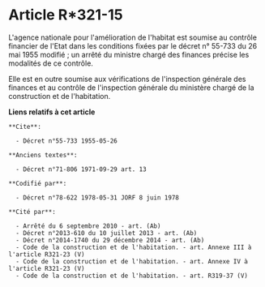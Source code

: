 # Article R*321-15

L'agence nationale pour l'amélioration de l'habitat est soumise au contrôle financier de l'Etat dans les conditions fixées
par le décret n° 55-733 du 26 mai 1955 modifié ; un arrêté du ministre chargé des finances précise les modalités de ce
contrôle.

Elle est en outre soumise aux vérifications de l'inspection générale des finances et au contrôle de l'inspection générale du
ministère chargé de la construction et de l'habitation.

**Liens relatifs à cet article**

	**Cite**:

	  - Décret n°55-733 1955-05-26

	**Anciens textes**:

	  - Décret n°71-806 1971-09-29 art. 13

	**Codifié par**:

	  - Décret n°78-622 1978-05-31 JORF 8 juin 1978

	**Cité par**:

	  - Arrêté du 6 septembre 2010 - art. (Ab)
	  - Décret n°2013-610 du 10 juillet 2013 - art. (Ab)
	  - Décret n°2014-1740 du 29 décembre 2014 - art. (Ab)
	  - Code de la construction et de l'habitation. - art. Annexe III à l'article R321-23 (V)
	  - Code de la construction et de l'habitation. - art. Annexe IV à l'article R321-23 (V)
	  - Code de la construction et de l'habitation. - art. R319-37 (V)
